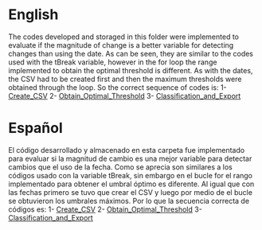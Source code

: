 
# English

The codes developed and storaged in this folder were implemented to evaluate if the magnitude of change is a better variable for detecting changes than using the date.
As can be seen, they are similar to the codes used with the tBreak variable, however in the for loop the range implemented to obtain the optimal threshold is different.
As with the dates, the CSV had to be created first and then the maximum thresholds were obtained through the loop.
So the correct sequence of codes is:
1- [Create_CSV](Auxiliary_Code/1-Create_CSV.py)
2- [Obtain_Optimal_Threshold](Auxiliary_Code/2-Obtain_Optimal_Threshold.py)
3- [Classification_and_Export](Auxiliary_Code/3-Classification_and_Export.py)

# Español

El código desarrollado y almacenado en esta carpeta fue implementado para evaluar si la magnitud de cambio es una mejor variable para detectar cambios que el uso de la fecha.
Como se aprecia son similares a los códigos usado con la variable tBreak, sin embargo en el bucle for el rango implementado para obtener el umbral óptimo es diferente.
Al igual que con las fechas primero se tuvo que crear el CSV y luego por medio de el bucle se obtuvieron los umbrales máximos.
Por lo que la secuencia correcta de códigos es:
1- [Create_CSV](Auxiliary_Code/1-Create_CSV.py)
2- [Obtain_Optimal_Threshold](Auxiliary_Code/2-Obtain_Optimal_Threshold.py)
3- [Classification_and_Export](Auxiliary_Code/3-Classification_and_Export.py)
